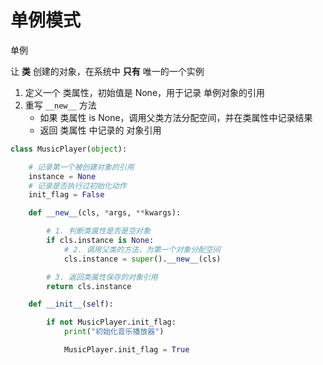 # 单例模式

单例

让 **类** 创建的对象，在系统中 **只有** 唯一的一个实例

1. 定义一个 类属性，初始值是 None，用于记录 单例对象的引用
2. 重写 `__new__` 方法
    - 如果 类属性 is None，调用父类方法分配空间，并在类属性中记录结果
    - 返回 类属性 中记录的 对象引用
```python
class MusicPlayer(object):

    # 记录第一个被创建对象的引用
    instance = None
    # 记录是否执行过初始化动作
    init_flag = False

    def __new__(cls, *args, **kwargs):

        # 1. 判断类属性是否是空对象
        if cls.instance is None:
            # 2. 调用父类的方法，为第一个对象分配空间
            cls.instance = super().__new__(cls)

        # 3. 返回类属性保存的对象引用
        return cls.instance

    def __init__(self):

        if not MusicPlayer.init_flag:
            print("初始化音乐播放器")

            MusicPlayer.init_flag = True
```
